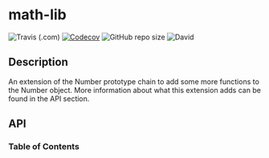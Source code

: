 # math-lib

![Travis (.com)](https://img.shields.io/travis/com/C3NZ/math-lib?style=plastic)
[![Codecov](https://img.shields.io/codecov/c/gh/C3NZ/math-lib?style=plastic)](https://codecov.io/gh/C3NZ/math-lib)
![GitHub repo size](https://img.shields.io/github/repo-size/C3NZ/math-lib?style=plastic)
![David](https://img.shields.io/david/C3NZ/math-lib?style=plastic)

## Description

An extension of the Number prototype chain to add some more functions to the Number object. More information
about what this extension adds can be found in the API section.

## API

<!-- Generated by documentation.js. Update this documentation by updating the source code. -->

### Table of Contents
